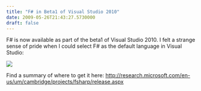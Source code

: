 ```yaml
---
title: "F# in Beta1 of Visual Studio 2010"
date: 2009-05-26T21:43:27.5730000
draft: false
---
```


<p>F# is now available as part of the beta1 of Visual Studio 2010. I felt a strange sense of pride when I could select F# as the default language in Visual Studio:</p>

<p><img src="/blog/photos/vssplashscreen.png" /></p>

<p>Find a summary of where to get it here:
<a href="http://research.microsoft.com/en-us/um/cambridge/projects/fsharp/release.aspx">http://research.microsoft.com/en-us/um/cambridge/projects/fsharp/release.aspx</a></p>


